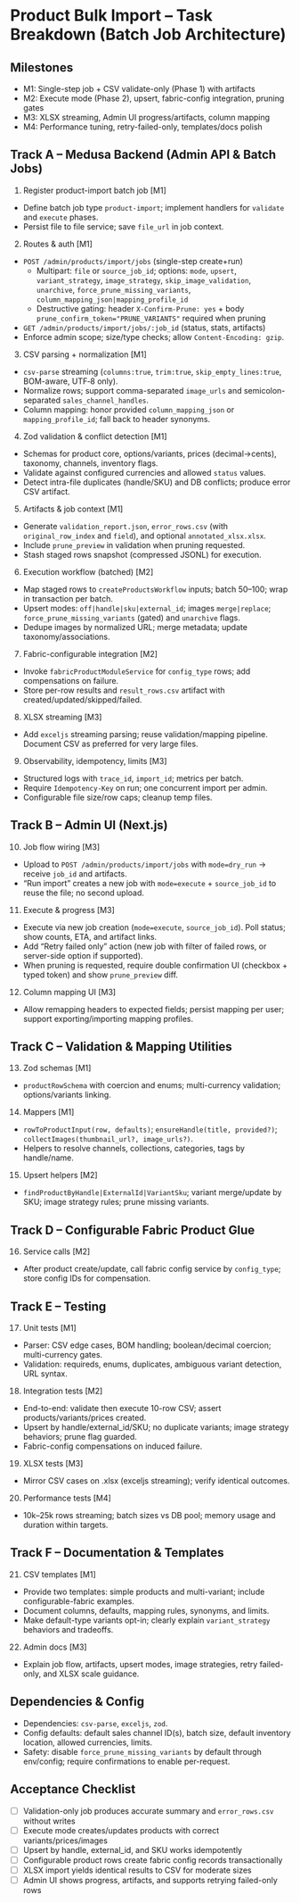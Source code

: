 # Product Bulk Import – Task Breakdown (Batch Job Architecture)

## Milestones
- M1: Single-step job + CSV validate-only (Phase 1) with artifacts
- M2: Execute mode (Phase 2), upsert, fabric-config integration, pruning gates
- M3: XLSX streaming, Admin UI progress/artifacts, column mapping
- M4: Performance tuning, retry-failed-only, templates/docs polish

## Track A – Medusa Backend (Admin API & Batch Jobs)
1) Register product-import batch job [M1]
- Define batch job type `product-import`; implement handlers for `validate` and `execute` phases.
- Persist file to file service; save `file_url` in job context.

2) Routes & auth [M1]
- `POST /admin/products/import/jobs` (single-step create+run)
  - Multipart: `file` or `source_job_id`; options: `mode`, `upsert`, `variant_strategy`, `image_strategy`, `skip_image_validation`, `unarchive`, `force_prune_missing_variants`, `column_mapping_json|mapping_profile_id`
  - Destructive gating: header `X-Confirm-Prune: yes` + body `prune_confirm_token="PRUNE_VARIANTS"` required when pruning
- `GET /admin/products/import/jobs/:job_id` (status, stats, artifacts)
- Enforce admin scope; size/type checks; allow `Content-Encoding: gzip`.

3) CSV parsing + normalization [M1]
- `csv-parse` streaming (`columns:true`, `trim:true`, `skip_empty_lines:true`, BOM-aware, UTF‑8 only).
- Normalize rows; support comma-separated `image_urls` and semicolon-separated `sales_channel_handles`.
- Column mapping: honor provided `column_mapping_json` or `mapping_profile_id`; fall back to header synonyms.

4) Zod validation & conflict detection [M1]
- Schemas for product core, options/variants, prices (decimal→cents), taxonomy, channels, inventory flags.
- Validate against configured currencies and allowed `status` values.
- Detect intra-file duplicates (handle/SKU) and DB conflicts; produce error CSV artifact.

5) Artifacts & job context [M1]
- Generate `validation_report.json`, `error_rows.csv` (with `original_row_index` and `field`), and optional `annotated_xlsx.xlsx`.
- Include `prune_preview` in validation when pruning requested.
- Stash staged rows snapshot (compressed JSONL) for execution.

6) Execution workflow (batched) [M2]
- Map staged rows to `createProductsWorkflow` inputs; batch 50–100; wrap in transaction per batch.
- Upsert modes: `off|handle|sku|external_id`; images `merge|replace`; `force_prune_missing_variants` (gated) and `unarchive` flags.
- Dedupe images by normalized URL; merge metadata; update taxonomy/associations.

7) Fabric-configurable integration [M2]
- Invoke `fabricProductModuleService` for `config_type` rows; add compensations on failure.
- Store per-row results and `result_rows.csv` artifact with created/updated/skipped/failed.

8) XLSX streaming [M3]
- Add `exceljs` streaming parsing; reuse validation/mapping pipeline. Document CSV as preferred for very large files.

9) Observability, idempotency, limits [M3]
- Structured logs with `trace_id`, `import_id`; metrics per batch.
- Require `Idempotency-Key` on run; one concurrent import per admin.
- Configurable file size/row caps; cleanup temp files.

## Track B – Admin UI (Next.js)
10) Job flow wiring [M3]
- Upload to `POST /admin/products/import/jobs` with `mode=dry_run` → receive `job_id` and artifacts.
- “Run import” creates a new job with `mode=execute` + `source_job_id` to reuse the file; no second upload.

11) Execute & progress [M3]
- Execute via new job creation (`mode=execute`, `source_job_id`). Poll status; show counts, ETA, and artifact links.
- Add “Retry failed only” action (new job with filter of failed rows, or server-side option if supported).
- When pruning is requested, require double confirmation UI (checkbox + typed token) and show `prune_preview` diff.

12) Column mapping UI [M3]
- Allow remapping headers to expected fields; persist mapping per user; support exporting/importing mapping profiles.

## Track C – Validation & Mapping Utilities
13) Zod schemas [M1]
- `productRowSchema` with coercion and enums; multi-currency validation; options/variants linking.

14) Mappers [M1]
- `rowToProductInput(row, defaults)`; `ensureHandle(title, provided?)`; `collectImages(thumbnail_url?, image_urls?)`.
- Helpers to resolve channels, collections, categories, tags by handle/name.

15) Upsert helpers [M2]
- `findProductByHandle|ExternalId|VariantSku`; variant merge/update by SKU; image strategy rules; prune missing variants.

## Track D – Configurable Fabric Product Glue
16) Service calls [M2]
- After product create/update, call fabric config service by `config_type`; store config IDs for compensation.

## Track E – Testing
17) Unit tests [M1]
- Parser: CSV edge cases, BOM handling; boolean/decimal coercion; multi-currency gates.
- Validation: requireds, enums, duplicates, ambiguous variant detection, URL syntax.

18) Integration tests [M2]
- End-to-end: validate then execute 10-row CSV; assert products/variants/prices created.
- Upsert by handle/external_id/SKU; no duplicate variants; image strategy behaviors; prune flag guarded.
- Fabric-config compensations on induced failure.

19) XLSX tests [M3]
- Mirror CSV cases on .xlsx (exceljs streaming); verify identical outcomes.

20) Performance tests [M4]
- 10k–25k rows streaming; batch sizes vs DB pool; memory usage and duration within targets.

## Track F – Documentation & Templates
21) CSV templates [M1]
- Provide two templates: simple products and multi-variant; include configurable-fabric examples.
- Document columns, defaults, mapping rules, synonyms, and limits.
- Make default-type variants opt-in; clearly explain `variant_strategy` behaviors and tradeoffs.

22) Admin docs [M3]
- Explain job flow, artifacts, upsert modes, image strategies, retry failed-only, and XLSX scale guidance.

## Dependencies & Config
- Dependencies: `csv-parse`, `exceljs`, `zod`.
- Config defaults: default sales channel ID(s), batch size, default inventory location, allowed currencies, limits.
- Safety: disable `force_prune_missing_variants` by default through env/config; require confirmations to enable per-request.

## Acceptance Checklist
- [ ] Validation-only job produces accurate summary and `error_rows.csv` without writes
- [ ] Execute mode creates/updates products with correct variants/prices/images
- [ ] Upsert by handle, external_id, and SKU works idempotently
- [ ] Configurable product rows create fabric config records transactionally
- [ ] XLSX import yields identical results to CSV for moderate sizes
- [ ] Admin UI shows progress, artifacts, and supports retrying failed-only rows
